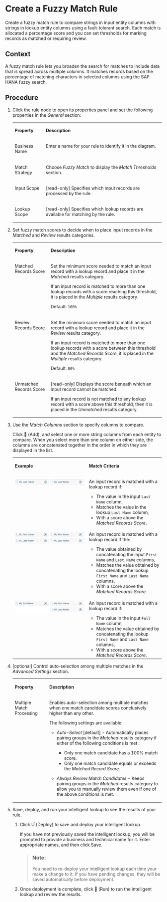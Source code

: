 <!-- loiob063518d7a684051b66cc6d9681c8753 -->

<link rel="stylesheet" type="text/css" href="css/sap-icons.css"/>

# Create a Fuzzy Match Rule

Create a fuzzy match rule to compare strings in input entity columns with strings in lookup entity columns using a fault-tolerant search. Each match is allocated a percentage score and you can set thresholds for marking records as matched or requiring review.



## Context

A fuzzy match rule lets you broaden the search for matches to include data that is spread across multiple columns. It matches records based on the percentage of matching characters in selected columns using the SAP HANA fuzzy search.



## Procedure

1.  Click the rule node to open its properties panel and set the following properties in the *General* section:


    <table>
    <tr>
    <th valign="top">

    Property


    
    </th>
    <th valign="top">

    Description


    
    </th>
    </tr>
    <tr>
    <td valign="top">
    
    Business Name


    
    </td>
    <td valign="top">
    
    Enter a name for your rule to identify it in the diagram.


    
    </td>
    </tr>
    <tr>
    <td valign="top">
    
    Match Strategy


    
    </td>
    <td valign="top">
    
    Choose *Fuzzy Match* to display the *Match Thresholds* section.


    
    </td>
    </tr>
    <tr>
    <td valign="top">
    
    Input Scope


    
    </td>
    <td valign="top">
    
    \[read-only\] Specifies which input records are processed by the rule.


    
    </td>
    </tr>
    <tr>
    <td valign="top">
    
    Lookup Scope


    
    </td>
    <td valign="top">
    
    \[read-only\] Specifies which lookup records are available for matching by the rule.


    
    </td>
    </tr>
    </table>
    
2.  Set fuzzy match scores to decide when to place input records in the *Matched* and *Review* results categories.


    <table>
    <tr>
    <th valign="top">

    Property


    
    </th>
    <th valign="top">

    Description


    
    </th>
    </tr>
    <tr>
    <td valign="top">
    
    Matched Records Score


    
    </td>
    <td valign="top">
    
    Set the minimum score needed to match an input record with a lookup record and place it in the *Matched* results category. 

    If an input record is matched to more than one lookup records with a score reaching this threshold, it is placed in the *Multiple* results category.

    Default: `100%`


    
    </td>
    </tr>
    <tr>
    <td valign="top">
    
    Review Records Score


    
    </td>
    <td valign="top">
    
    Set the minimum score needed to match an input record with a lookup record and place it in the *Review* results category. 

    If an input record is matched to more than one lookup records with a score between this threshold and the *Matched Records Score*, it is placed in the *Multiple* results category.

    Default: `80%`


    
    </td>
    </tr>
    <tr>
    <td valign="top">
    
    Unmatched Records Score


    
    </td>
    <td valign="top">
    
    \[read-only\] Displays the score beneath which an input record cannot be matched. 

    If an input record is not matched to any lookup record with a score above this threshold, then it is placed in the *Unmatched* results category.


    
    </td>
    </tr>
    </table>
    
3.  Use the *Match Columns* section to specify columns to compare.

    Click <span class="FPA-icons"></span> \(Add\), and select one or more string columns from each entity to compare. When you select more than one column on either side, the columns are concatenated together in the order in which they are displayed in the list.


    <table>
    <tr>
    <th valign="top">

    Example


    
    </th>
    <th valign="top">

    Match Criteria


    
    </th>
    </tr>
    <tr>
    <td valign="top">
    
    ![](images/Fuzzy_Match_-_One_to_One_d815e18.png)


    
    </td>
    <td valign="top">
    
    An input record is matched with a lookup record if:

    -   The value in the input `Last Name` column,
    -   Matches the value in the lookup `Last Name` column,
    -   With a score above the *Matched Records Score*.


    
    </td>
    </tr>
    <tr>
    <td valign="top">
    
    ![](images/Fuzzy_Match_-_Two_to_Two_c50db4d.png)


    
    </td>
    <td valign="top">
    
    An input record is matched with a lookup record if the:

    -   The value obtained by concatenating the input `First Name` and `Last Name` columns,
    -   Matches the value obtained by concatenating the lookup `First Name` and `Last Name` columns,
    -   With a score above the *Matched Records Score*.


    
    </td>
    </tr>
    <tr>
    <td valign="top">
    
    ![](images/Fuzzy_Match_-_One_to_Two_1edd1ed.png)


    
    </td>
    <td valign="top">
    
    An input record is matched with a lookup record if:

    -   The value in the input `Full Name` column,
    -   Matches the value obtained by concatenating the lookup `First Name` and `Last Name` columns,
    -   With a score above the *Matched Records Score*.


    
    </td>
    </tr>
    </table>
    
4.  \[optional\] Control auto-selection among multiple matches in the *Advanced Settings* section.


    <table>
    <tr>
    <th valign="top">

    Property


    
    </th>
    <th valign="top">

    Description


    
    </th>
    </tr>
    <tr>
    <td valign="top">
    
    Multiple Match Processing


    
    </td>
    <td valign="top">
    
    Enables auto-selection among multiple matches when one match candidate scores conclusively higher than any other. 

    The following settings are available:

    -   *Auto-Select* \[default\] - Automatically places pairing groups in the *Matched* results category if either of the following conditions is met :
        -   Only one match candidate has a 100% match score.
        -   Only one match candidate equals or exceeds the *Matched Record Score*.

    -   *Always Review Match Candidates* - Keeps pairing groups in the *Matched* results category to allow you to manually review them even if one of the above conditions is met.


    
    </td>
    </tr>
    </table>
    
5.  Save, deploy, and run your intelligent lookup to see the results of your rule.

    1.  Click <span class="SAP-icons"></span> \(Deploy\) to save and deploy your intelligent lookup.

        If you have not previously saved the intelligent lookup, you will be prompted to provide a business and technical name for it. Enter appropriate names, and then click Save.

        > ### Note:  
        > You need to re-deploy your intelligent lookup each time your make a change to it. If you have pending changes, they will be saved automatically before deployment.

    2.  Once deployment is complete, click <span class="FPA-icons"></span> \(Run\) to run the intelligent lookup and review the results.



